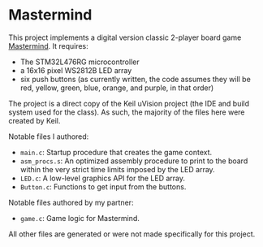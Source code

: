 # Mastermind

This project implements a digital version classic 2-player board game [Mastermind](https://en.wikipedia.org/wiki/Mastermind_(board_game)). It requires:
* The STM32L476RG microcontroller
* a 16x16 pixel WS2812B LED array
* six push buttons (as currently written, the code assumes they will be red, yellow, green, blue, orange, and purple, in that order)

The project is a direct copy of the Keil uVision project (the IDE and build system used for the class). As such, the majority of the files here were created by Keil.

Notable files I authored:
* `main.c`: Startup procedure that creates the game context.
* `asm_procs.s`: An optimized assembly procedure to print to the board within the very strict time limits imposed by the LED array.
* `LED.c`: A low-level graphics API for the LED array.
* `Button.c`: Functions to get input from the buttons.

Notable files authored by my partner:
* `game.c`: Game logic for Mastermind.

All other files are generated or were not made specifically for this project.
